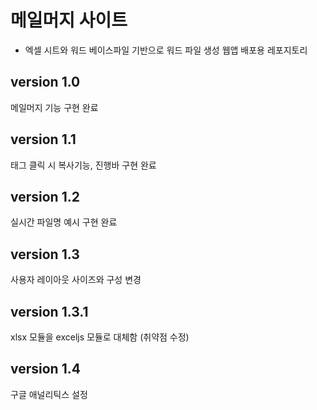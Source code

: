 # 메일머지 사이트

- 엑셀 시트와 워드 베이스파일 기반으로 워드 파일 생성 웹앱 배포용 레포지토리

## version 1.0

메일머지 기능 구현 완료

## version 1.1

태그 클릭 시 복사기능,
진행바 구현 완료

## version 1.2

실시간 파일명 예시 구현 완료

## version 1.3

사용자 레이아웃 사이즈와 구성 변경

## version 1.3.1

xlsx 모듈을 exceljs 모듈로 대체함 (취약점 수정)

## version 1.4

구글 애널리틱스 설정

